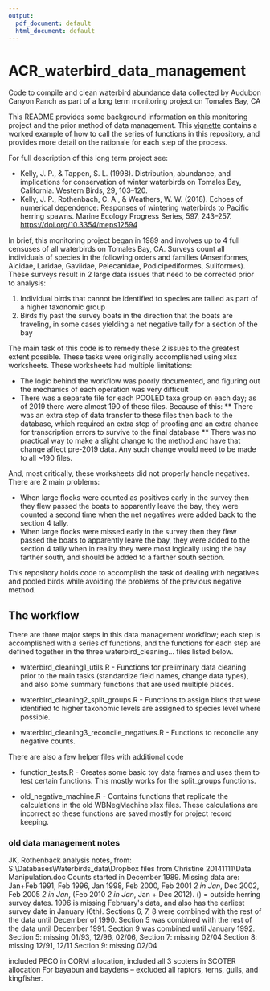 ```yaml
---
output:
  pdf_document: default
  html_document: default
---
```

# ACR_waterbird_data_management  
Code to compile and clean waterbird abundance data collected by Audubon Canyon Ranch as part of a long term monitoring project on Tomales Bay, CA  

This README provides some background information on this monitoring project and the prior method of data management. This [vignette](https://github.com/scottfjennings/ACR_waterbird_data_management/blob/main/vignette.md) contains a worked example of how to call the series of functions in this repository, and provides more detail on the rationale for each step of the process.  



For full description of this long term project see:  
  + Kelly, J. P., & Tappen, S. L. (1998). Distribution, abundance, and implications for conservation of winter waterbirds on Tomales Bay, California. Western Birds, 29, 103–120.  
  + Kelly, J. P., Rothenbach, C. A., & Weathers, W. W. (2018). Echoes of numerical dependence: Responses of wintering waterbirds to Pacific herring spawns. Marine Ecology Progress Series, 597, 243–257. https://doi.org/10.3354/meps12594  
  

In brief, this monitoring project began in 1989 and involves up to 4 full censuses of all waterbirds on Tomales Bay, CA. Surveys count all individuals of species in the following orders and families (Anseriformes, Alcidae, Laridae, Gaviidae, Pelecanidae, Podicipediformes, Suliformes). These surveys result in 2 large data issues that need to be corrected prior to analysis:  
  1. Individual birds that cannot be identified to species are tallied as part of a higher taxonomic group  
  2. Birds fly past the survey boats in the direction that the boats are traveling, in some cases yielding a net negative tally for a section of the bay  

The main task of this code is to remedy these 2 issues to the greatest extent possible. These tasks were originally accomplished using xlsx worksheets. These worksheets had multiple limitations:
* The logic behind the workflow was poorly documented, and figuring out the mechanics of each operation was very difficult
* There was a separate file for each POOLED taxa group on each day; as of 2019 there were almost 190 of these files. Because of this:
** There was an extra step of data transfer to these files then back to the database, which required an extra step of proofing and an extra chance for transcription errors to survive to the final database
** There was no practical way to make a slight change to the method and have that change affect pre-2019 data. Any such change would need to be made to all ~190 files. 

And, most critically, these worksheets did not properly handle negatives. There are 2 main problems:
* When large flocks were counted as positives early in the survey then they flew passed the boats to apparently leave the bay, they were counted a second time when the net negatives were added back to the section 4 tally.
* When large flocks were missed early in the survey then they flew passed the boats to apparently leave the bay, they were added to the section 4 tally when in reality they were most logically using the bay farther south, and should be added to a farther south section.

This repository holds code to accomplish the task of dealing with negatives and pooled birds while avoiding the problems of the previous negative method.

## The workflow    

There are three major steps in this data management workflow; each step is accomplished with a series of functions, and the functions for each step are defined together in the three waterbird_cleaning... files listed below.   



* waterbird_cleaning1_utils.R - Functions for preliminary data cleaning prior to the main tasks (standardize field names, change data types), and also some summary functions that are used multiple places. 

* waterbird_cleaning2_split_groups.R - Functions to assign birds that were identified to higher taxonomic levels are assigned to species level where possible.

* waterbird_cleaning3_reconcile_negatives.R - Functions to reconcile any negative counts.  

There are also a few helper files with additional code

* function_tests.R - Creates some basic toy data frames and uses them to test certain functions. This mostly works for the split_groups functions.

* old_negative_machine.R - Contains functions that replicate the calculations in the old WBNegMachine xlsx files. These calculations are incorrect so these functions are saved mostly for project record keeping.




### old data management notes

JK, Rothenback analysis notes, from: S:\Databases\Waterbirds_data\Dropbox files from Christine 20141111\Data Manipulation.doc
Counts started in December 1989. Missing data are: Jan+Feb 1991, Feb 1996, Jan 1998, Feb 2000, Feb 2001 *2 in Jan*, Dec 2002, Feb 2005 *2 in Jan*, (Feb 2010 *2 in Jan*, Jan + Dec 2012). () = outside herring survey dates. 1996 is missing February's data, and also has the earliest survey date in January (6th).
Sections 6, 7, 8 were combined with the rest of the data until December of 1990. Section 5 was combined with the rest of the data until December 1991. Section 9 was combined until January 1992. 
Section 5: missing 01/93, 12/96, 02/06, 
Section 7: missing 02/04
Section 8: missing 12/91, 12/11
Section 9: missing 02/04

included PECO in CORM allocation, included all 3 scoters in SCOTER allocation
For bayabun and baydens – excluded all raptors, terns, gulls, and kingfisher.

